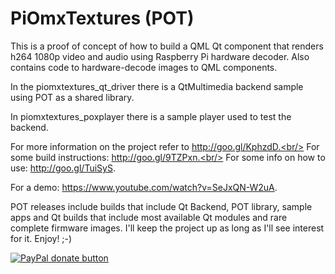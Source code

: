 PiOmxTextures (POT)
===================
This is a proof of concept of how to build a QML Qt component that renders h264 1080p
video and audio using Raspberry Pi hardware decoder. Also contains code to hardware-decode
images to QML components.

In the piomxtextures_qt_driver there is a QtMultimedia backend sample using POT as a shared
library.

In piomxtextures_poxplayer there is a sample player used to test the backend.

For more information on the project refer to http://goo.gl/KphzdD.<br/>
For some build instructions: http://goo.gl/9TZPxn.<br/>
For some info on how to use: http://goo.gl/TuiSyS.

For a demo: https://www.youtube.com/watch?v=SeJxQN-W2uA.

POT releases include builds that include Qt Backend, POT library, sample apps and Qt builds that include most available Qt modules and rare complete firmware images.
I'll keep the project up as long as I'll see interest for it. Enjoy! ;-)

<span class="badge-paypal"><a href="https://www.paypal.com/cgi-bin/webscr?cmd=_s-xclick&hosted_button_id=ZGPF5H6F8N7FS" title="Donate to this project using Paypal"><img src="https://img.shields.io/badge/paypal-donate-yellow.svg" alt="PayPal donate button" /></a></span>
